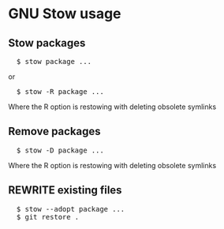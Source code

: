 #  GNU Stow usage
## Stow packages
<pre>
  $ stow package ...
</pre>
or
<pre>
  $ stow -R package ...
</pre>
Where the R option is restowing with deleting obsolete symlinks
## Remove packages
<pre>
  $ stow -D package ...
</pre>
Where the R option is restowing with deleting obsolete symlinks 
## REWRITE existing files
<pre>
  $ stow --adopt package ...
  $ git restore .
</pre>
